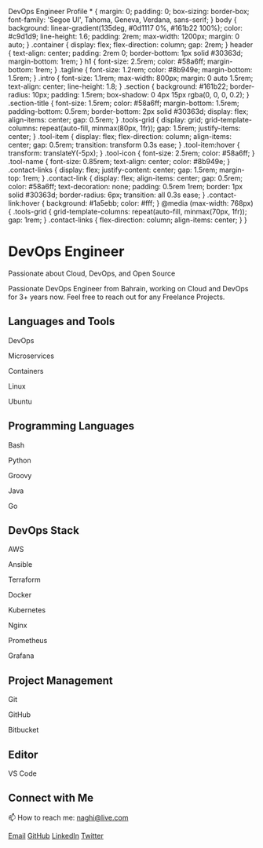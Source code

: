   DevOps Engineer Profile  \* { margin: 0; padding: 0; box-sizing: border-box; font-family: 'Segoe UI', Tahoma, Geneva, Verdana, sans-serif; } body { background: linear-gradient(135deg, #0d1117 0%, #161b22 100%); color: #c9d1d9; line-height: 1.6; padding: 2rem; max-width: 1200px; margin: 0 auto; } .container { display: flex; flex-direction: column; gap: 2rem; } header { text-align: center; padding: 2rem 0; border-bottom: 1px solid #30363d; margin-bottom: 1rem; } h1 { font-size: 2.5rem; color: #58a6ff; margin-bottom: 1rem; } .tagline { font-size: 1.2rem; color: #8b949e; margin-bottom: 1.5rem; } .intro { font-size: 1.1rem; max-width: 800px; margin: 0 auto 1.5rem; text-align: center; line-height: 1.8; } .section { background: #161b22; border-radius: 10px; padding: 1.5rem; box-shadow: 0 4px 15px rgba(0, 0, 0, 0.2); } .section-title { font-size: 1.5rem; color: #58a6ff; margin-bottom: 1.5rem; padding-bottom: 0.5rem; border-bottom: 2px solid #30363d; display: flex; align-items: center; gap: 0.5rem; } .tools-grid { display: grid; grid-template-columns: repeat(auto-fill, minmax(80px, 1fr)); gap: 1.5rem; justify-items: center; } .tool-item { display: flex; flex-direction: column; align-items: center; gap: 0.5rem; transition: transform 0.3s ease; } .tool-item:hover { transform: translateY(-5px); } .tool-icon { font-size: 2.5rem; color: #58a6ff; } .tool-name { font-size: 0.85rem; text-align: center; color: #8b949e; } .contact-links { display: flex; justify-content: center; gap: 1.5rem; margin-top: 1rem; } .contact-link { display: flex; align-items: center; gap: 0.5rem; color: #58a6ff; text-decoration: none; padding: 0.5rem 1rem; border: 1px solid #30363d; border-radius: 6px; transition: all 0.3s ease; } .contact-link:hover { background: #1a5ebb; color: #fff; } @media (max-width: 768px) { .tools-grid { grid-template-columns: repeat(auto-fill, minmax(70px, 1fr)); gap: 1rem; } .contact-links { flex-direction: column; align-items: center; } }

DevOps Engineer
===============

Passionate about Cloud, DevOps, and Open Source

Passionate DevOps Engineer from Bahrain, working on Cloud and DevOps for 3+ years now. Feel free to reach out for any Freelance Projects.

Languages and Tools
-------------------

DevOps

Microservices

Containers

Linux

Ubuntu

Programming Languages
---------------------

Bash

Python

Groovy

Java

Go

DevOps Stack
------------

AWS

Ansible

Terraform

Docker

Kubernetes

Nginx

Prometheus

Grafana

Project Management
------------------

Git

GitHub

Bitbucket

Editor
------

VS Code

Connect with Me
---------------

📫 How to reach me: naghi@live.com

[Email](mailto:naghi@live.com) [GitHub](https://github.com/yourusername) [LinkedIn](https://linkedin.com/in/yourprofile) [Twitter](https://twitter.com/yourprofile)
